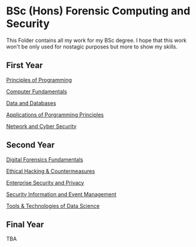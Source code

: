 # BSc (Hons) Forensic Computing and Security
This Folder contains all my work for my BSc degree. I hope that this work won't be only used for nostagic purposes but more to show my skills.

## First Year
[Principles of Programming](https://github.com/Jarvis4444/Bournemouth-University/tree/master/BSc/Principles-Of-Programming)

[Computer Fundamentals](https://github.com/Jarvis4444/Bournemouth-University/tree/master/BSc/Computer-Fundamentals)

[Data and Databases](https://github.com/Jarvis4444/Bournemouth-University/tree/master/BSc/Data-and-Databases)

[Applications of Porgramming Principles](https://github.com/Jarvis4444/Bournemouth-University/tree/master/BSc/Applications-Of-Programming-Principles)

[Network and Cyber Security](https://github.com/Jarvis4444/Bournemouth-University/tree/master/BSc/Networks-and-Cyber-Security)

## Second Year
[Digital Forensics Fundamentals](https://github.com/Jarvis4444/Bournemouth-University/tree/master/BSc/Digital-Forensics-Fundamentals)

[Ethical Hacking & Countermeasures](https://github.com/Jarvis4444/Bournemouth-University/tree/master/BSc/Ethical-Hacking-%26-Countermeasures)

[Enterprise Security and Privacy](https://github.com/Jarvis4444/Bournemouth-University/tree/master/BSc/Enterprise-Security-and-Privacy)

[Security Information and Event Management](https://github.com/Jarvis4444/Bournemouth-University/tree/master/BSc/Security-Information-and-Event-Management)

[Tools & Technologies of Data Science](https://github.com/Jarvis4444/Bournemouth-University/tree/master/BSc/Tools-%26-Technologies-of-Data-Science)

## Final Year
TBA
